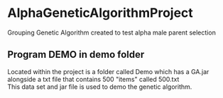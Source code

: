 # AlphaGeneticAlgorithmProject
Grouping Genetic Algorithm created to test alpha male parent selection

## Program DEMO in demo folder

Located within the project is a folder called Demo which has a GA.jar alongside a txt file that contains 500 "items" called 500.txt  
This data set and jar file is used to demo the genetic algorithm.


